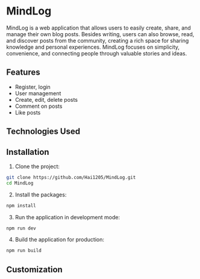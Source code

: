 # MindLog

MindLog is a web application that allows users to easily create, share, and manage their own blog posts. Besides writing, users can also browse, read, and discover posts from the community, creating a rich space for sharing knowledge and personal experiences. MindLog focuses on simplicity, convenience, and connecting people through valuable stories and ideas.

## Features

- Register, login
- User management
- Create, edit, delete posts
- Comment on posts
- Like posts

## Technologies Used


## Installation

1. Clone the project:

```bash
git clone https://github.com/Hai1205/MindLog.git
cd MindLog
```

2. Install the packages:

```bash
npm install
```

3. Run the application in development mode:

```bash
npm run dev
```

4. Build the application for production:

```bash
npm run build
```

## Customization
